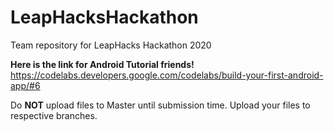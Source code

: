 # LeapHacksHackathon
Team repository for LeapHacks Hackathon 2020

**Here is the link for Android Tutorial friends!**
https://codelabs.developers.google.com/codelabs/build-your-first-android-app/#6

Do **NOT** upload files to Master until submission time. Upload your files to respective branches.
